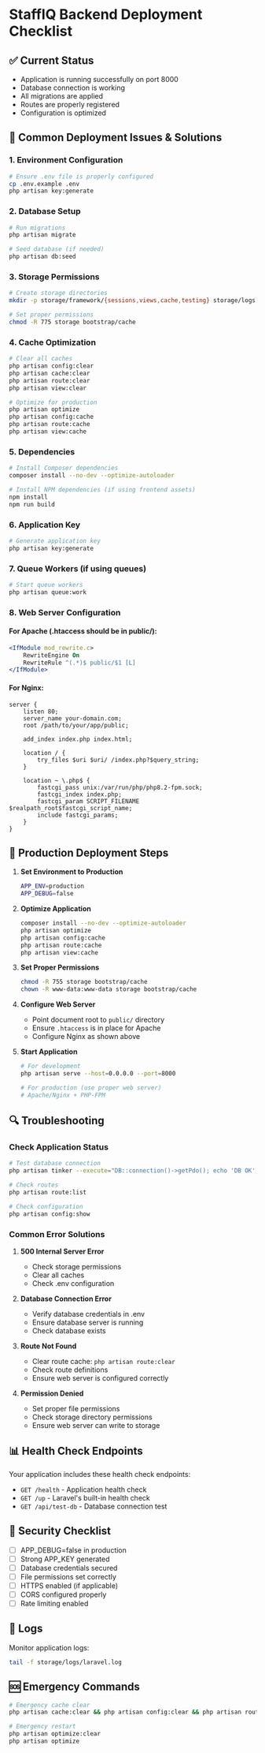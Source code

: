 # StaffIQ Backend Deployment Checklist

## ✅ Current Status
- Application is running successfully on port 8000
- Database connection is working
- All migrations are applied
- Routes are properly registered
- Configuration is optimized

## 🔧 Common Deployment Issues & Solutions

### 1. Environment Configuration
```bash
# Ensure .env file is properly configured
cp .env.example .env
php artisan key:generate
```

### 2. Database Setup
```bash
# Run migrations
php artisan migrate

# Seed database (if needed)
php artisan db:seed
```

### 3. Storage Permissions
```bash
# Create storage directories
mkdir -p storage/framework/{sessions,views,cache,testing} storage/logs bootstrap/cache

# Set proper permissions
chmod -R 775 storage bootstrap/cache
```

### 4. Cache Optimization
```bash
# Clear all caches
php artisan config:clear
php artisan cache:clear
php artisan route:clear
php artisan view:clear

# Optimize for production
php artisan optimize
php artisan config:cache
php artisan route:cache
php artisan view:cache
```

### 5. Dependencies
```bash
# Install Composer dependencies
composer install --no-dev --optimize-autoloader

# Install NPM dependencies (if using frontend assets)
npm install
npm run build
```

### 6. Application Key
```bash
# Generate application key
php artisan key:generate
```

### 7. Queue Workers (if using queues)
```bash
# Start queue workers
php artisan queue:work
```

### 8. Web Server Configuration

#### For Apache (.htaccess should be in public/):
```apache
<IfModule mod_rewrite.c>
    RewriteEngine On
    RewriteRule ^(.*)$ public/$1 [L]
</IfModule>
```

#### For Nginx:
```nginx
server {
    listen 80;
    server_name your-domain.com;
    root /path/to/your/app/public;

    add_index index.php index.html;

    location / {
        try_files $uri $uri/ /index.php?$query_string;
    }

    location ~ \.php$ {
        fastcgi_pass unix:/var/run/php/php8.2-fpm.sock;
        fastcgi_index index.php;
        fastcgi_param SCRIPT_FILENAME $realpath_root$fastcgi_script_name;
        include fastcgi_params;
    }
}
```

## 🚀 Production Deployment Steps

1. **Set Environment to Production**
   ```bash
   APP_ENV=production
   APP_DEBUG=false
   ```

2. **Optimize Application**
   ```bash
   composer install --no-dev --optimize-autoloader
   php artisan optimize
   php artisan config:cache
   php artisan route:cache
   php artisan view:cache
   ```

3. **Set Proper Permissions**
   ```bash
   chmod -R 755 storage bootstrap/cache
   chown -R www-data:www-data storage bootstrap/cache
   ```

4. **Configure Web Server**
   - Point document root to `public/` directory
   - Ensure `.htaccess` is in place for Apache
   - Configure Nginx as shown above

5. **Start Application**
   ```bash
   # For development
   php artisan serve --host=0.0.0.0 --port=8000

   # For production (use proper web server)
   # Apache/Nginx + PHP-FPM
   ```

## 🔍 Troubleshooting

### Check Application Status
```bash
# Test database connection
php artisan tinker --execute="DB::connection()->getPdo(); echo 'DB OK';"

# Check routes
php artisan route:list

# Check configuration
php artisan config:show
```

### Common Error Solutions

1. **500 Internal Server Error**
   - Check storage permissions
   - Clear all caches
   - Check .env configuration

2. **Database Connection Error**
   - Verify database credentials in .env
   - Ensure database server is running
   - Check database exists

3. **Route Not Found**
   - Clear route cache: `php artisan route:clear`
   - Check route definitions
   - Ensure web server is configured correctly

4. **Permission Denied**
   - Set proper file permissions
   - Check storage directory permissions
   - Ensure web server can write to storage

## 📊 Health Check Endpoints

Your application includes these health check endpoints:
- `GET /health` - Application health check
- `GET /up` - Laravel's built-in health check
- `GET /api/test-db` - Database connection test

## 🔐 Security Checklist

- [ ] APP_DEBUG=false in production
- [ ] Strong APP_KEY generated
- [ ] Database credentials secured
- [ ] File permissions set correctly
- [ ] HTTPS enabled (if applicable)
- [ ] CORS configured properly
- [ ] Rate limiting enabled

## 📝 Logs

Monitor application logs:
```bash
tail -f storage/logs/laravel.log
```

## 🆘 Emergency Commands

```bash
# Emergency cache clear
php artisan cache:clear && php artisan config:clear && php artisan route:clear && php artisan view:clear

# Emergency restart
php artisan optimize:clear
php artisan optimize
``` 
